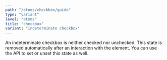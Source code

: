 ```yaml
---
path: "/atoms/checkbox/guide"
type: "variant"
level: "atoms"
title: "checkbox"
variant: "indeterminate checkbox"
---
```


An indeterminate checkbox is neither checked nor unchecked. This state is removed automatically after an interaction with the element. You can use the API to set or unset this state as well.
